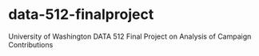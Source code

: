 # data-512-finalproject
University of Washington DATA 512 Final Project on Analysis of Campaign Contributions
